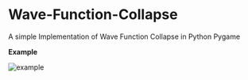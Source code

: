 # Wave-Function-Collapse
A simple Implementation of Wave Function Collapse in Python Pygame

**Example**

![example](https://github.com/DARK-Shadw/Wave-Function-Collapse/assets/131973672/e755ace9-c230-4ee4-b779-c54efca1e1ad)
